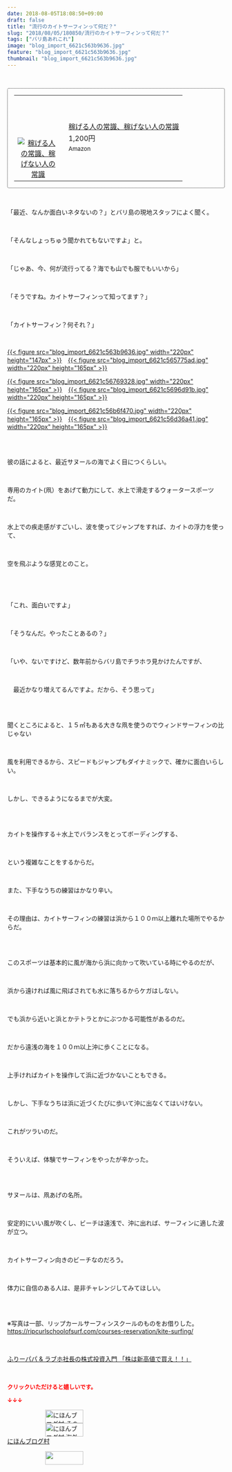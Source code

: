 ```yaml
---
date: 2018-08-05T18:08:50+09:00
draft: false
title: "流行のカイトサーフィンって何だ？"
slug: "2018/08/05/180850/流行のカイトサーフィンって何だ？"
tags: ["バリ島あれこれ"]
image: "blog_import_6621c563b9636.jpg"
feature: "blog_import_6621c563b9636.jpg"
thumbnail: "blog_import_6621c563b9636.jpg"
---
```

<p> </p><div contenteditable="false" style="border:1px dotted;padding:15px;border-radius:4px;"><table border="0" cellpadding="0" cellspacing="0" style="margin:0;table-layout:fixed;" width="100%">	<tbody width="100%">		<tr>			<td aligin="center" style="vertical-align:middle;" width="95"><span style="display:block;text-align:center;"><a alt0="AmebaAffiliate" alt1="稼げる人の常識、稼げない人の常識" alt2="Amazon" alt3="https://images-fe.ssl-images-amazon.com/images/I/51Ft8zEBpkL._SL160_.jpg" alt4="1" href="4802110227?SubscriptionId=AKIAJLD6FH2TADXIQKDQ&amp;tag=amebablog-a2371184-22&amp;linkCode=xm2&amp;camp=2025&amp;creative=165953&amp;creativeASIN=4802110227" target="_blank"><img alt="稼げる人の常識、稼げない人の常識" border="0" data-img="affiliate" src="data:image/svg+xml;charset=utf-8,%3Csvg%20xmlns%3D%22http%3A%2F%2Fwww.w3.org%2F2000%2Fsvg%22%20title%3D%22Placeholder%20for%20Images%22%20role%3D%22presentation%22%20viewBox%3D%220%200%201%201%22%20%2F%3E" style="max-width:95px;vertical-align:middle;margin:0;" data-src="https://images-fe.ssl-images-amazon.com/images/I/51Ft8zEBpkL._SL160_.jpg"/><noscript><img alt="稼げる人の常識、稼げない人の常識" border="0" data-img="affiliate" src="https://images-fe.ssl-images-amazon.com/images/I/51Ft8zEBpkL._SL160_.jpg" style="max-width:95px;vertical-align:middle;margin:0;"></noscript></a></span></td>			<td style="line-height:1.5;padding-left:15px;vertical-align:middle;"><a alt0="AmebaAffiliate" alt1="稼げる人の常識、稼げない人の常識" alt2="Amazon" alt3="https://images-fe.ssl-images-amazon.com/images/I/51Ft8zEBpkL._SL160_.jpg" alt4="1" href="4802110227?SubscriptionId=AKIAJLD6FH2TADXIQKDQ&amp;tag=amebablog-a2371184-22&amp;linkCode=xm2&amp;camp=2025&amp;creative=165953&amp;creativeASIN=4802110227" target="_blank">稼げる人の常識、稼げない人の常識</a>			<div style="padding: 3px 0;">1,200円</div>			<div style="font-size:0.83em;">Amazon</div></td>		</tr>	</tbody></table></div><p> </p><p>「最近、なんか面白いネタないの？」とバリ島の現地スタッフによく聞く。</p><p> </p><p>「そんなしょっちゅう聞かれてもないですよ」と。</p><p> </p><p>「じゃあ、今、何が流行ってる？海でも山でも服でもいいから」</p><p> </p><p>「そうですね。カイトサーフィンって知ってます？」</p><p> </p><p>「カイトサーフィン？何それ？」</p><p> </p><p><a href="blog_import_6621c563b9636.jpg">{{< figure src="blog_import_6621c563b9636.jpg" width="220px" height="147px" >}}</a>　<a href="blog_import_6621c565775ad.jpg">{{< figure src="blog_import_6621c565775ad.jpg" width="220px" height="165px" >}}</a></p><p><a href="blog_import_6621c56769328.jpg">{{< figure src="blog_import_6621c56769328.jpg" width="220px" height="165px" >}}</a>　<a href="blog_import_6621c5696d91b.jpg">{{< figure src="blog_import_6621c5696d91b.jpg" width="220px" height="165px" >}}</a></p><p><a href="blog_import_6621c56b6f470.jpg">{{< figure src="blog_import_6621c56b6f470.jpg" width="220px" height="165px" >}}</a>　<a href="blog_import_6621c56d36a41.jpg">{{< figure src="blog_import_6621c56d36a41.jpg" width="220px" height="165px" >}}</a></p><p> </p><p><br/>彼の話によると、最近サヌールの海でよく目につくらしい。</p><p> </p><p>専用のカイト(凧）をあげて動力にして、水上で滑走するウォータースポーツだ。</p><p> </p><p>水上での疾走感がすごいし、波を使ってジャンプをすれば、カイトの浮力を使って、</p><p> </p><p>空を飛ぶような感覚とのこと。</p><p> </p><p> </p><p>「これ、面白いですよ」</p><p> </p><p>「そうなんだ。やったことあるの？」</p><p> </p><p>「いや、ないですけど、数年前からバリ島でチラホラ見かけたんですが、</p><p> </p><p>　最近かなり増えてるんですよ。だから、そう思って」</p><p> </p><p><br/>聞くところによると、１５㎡もある大きな凧を使うのでウィンドサーフィンの比じゃない</p><p> </p><p>風を利用できるから、スピードもジャンプもダイナミックで、確かに面白いらしい。</p><p> </p><p>しかし、できるようになるまでが大変。</p><p> </p><p><br/>カイトを操作する＋水上でバランスをとってボーディングする、</p><p> </p><p>という複雑なことをするからだ。</p><p> </p><p>また、下手なうちの練習はかなり辛い。</p><p> </p><p>その理由は、カイトサーフィンの練習は浜から１００ｍ以上離れた場所でやるからだ。</p><p> </p><p><br/>このスポーツは基本的に風が海から浜に向かって吹いている時にやるのだが、</p><p> </p><p>浜から遠ければ風に飛ばされても水に落ちるからケガはしない。</p><p> </p><p>でも浜から近いと浜とかテトラとかにぶつかる可能性があるのだ。</p><p> </p><p>だから遠浅の海を１００ｍ以上沖に歩くことになる。</p><p> </p><p>上手ければカイトを操作して浜に近づかないこともできる。</p><p> </p><p>しかし、下手なうちは浜に近づくたびに歩いて沖に出なくてはいけない。</p><p> </p><p>これがツラいのだ。</p><p> </p><p>そういえば、体験でサーフィンをやったが辛かった。</p><p> </p><p><br/>サヌールは、凧あげの名所。</p><p> </p><p>安定的にいい風が吹くし、ビーチは遠浅で、沖に出れば、サーフィンに適した波が立つ。</p><p> </p><p>カイトサーフィン向きのビーチなのだろう。</p><p> </p><p>体力に自信のある人は、是非チャレンジしてみてほしい。</p><p> </p><p><br/>※写真は一部、リップカールサーフィンスクールのものをお借りした。<br/><a href="kite-surfing">https://ripcurlschoolofsurf.com/courses-reservation/kite-surfing/</a></p><p> </p><p><a href="shintakane" target="_blank">ふりーパパ &amp; ラブホ社長の株式投資入門 「株は新高値で買え！！」</a></p><p> </p><p><font color="#ff0000" size="2"><strong>クリックいただけると嬉しいです。</strong></font></p><p><font color="#ff0000" size="2"><strong>↓↓↓</strong></font></p><p><a href="ranking.html?p_cid=01260127" id="&amp;blogmura_banner" target="_blank"><img alt="にほんブログ村 その他生活ブログ 不動産投資へ" border="0" height="31" src="data:image/svg+xml;charset=utf-8,%3Csvg%20xmlns%3D%22http%3A%2F%2Fwww.w3.org%2F2000%2Fsvg%22%20title%3D%22Placeholder%20for%20Images%22%20role%3D%22presentation%22%20viewBox%3D%220%200%2088%2031%22%20%2F%3E" width="88" data-src="https://img-proxy.blog-video.jp/images?url=http%3A%2F%2Flife.blogmura.com%2Fhudousantoushi%2Fimg%2Fhudousantoushi88_31.gif" style="aspect-ratio: auto 88 / 31;"/><noscript><img alt="にほんブログ村 その他生活ブログ 不動産投資へ" border="0" height="31" src="https://img-proxy.blog-video.jp/images?url=http%3A%2F%2Flife.blogmura.com%2Fhudousantoushi%2Fimg%2Fhudousantoushi88_31.gif" width="88"></noscript></a><br/><a href="ranking.html?p_cid=01260127" target="_blank"><img alt="にほんブログ村 海外生活ブログ バリ島情報へ" border="0" height="31" src="data:image/svg+xml;charset=utf-8,%3Csvg%20xmlns%3D%22http%3A%2F%2Fwww.w3.org%2F2000%2Fsvg%22%20title%3D%22Placeholder%20for%20Images%22%20role%3D%22presentation%22%20viewBox%3D%220%200%2088%2031%22%20%2F%3E" width="88" data-src="https://img-proxy.blog-video.jp/images?url=http%3A%2F%2Foverseas.blogmura.com%2Fbali%2Fimg%2Fbali88_31.gif" style="aspect-ratio: auto 88 / 31;"/><noscript><img alt="にほんブログ村 海外生活ブログ バリ島情報へ" border="0" height="31" src="https://img-proxy.blog-video.jp/images?url=http%3A%2F%2Foverseas.blogmura.com%2Fbali%2Fimg%2Fbali88_31.gif" width="88"></noscript></a><br/><a href="ranking.html?p_cid=01260127" target="_blank">にほんブログ村</a></p><p><a href="link.php?1804582" title="人気ブログランキングへ"><img border="0" height="31" src="data:image/svg+xml;charset=utf-8,%3Csvg%20xmlns%3D%22http%3A%2F%2Fwww.w3.org%2F2000%2Fsvg%22%20title%3D%22Placeholder%20for%20Images%22%20role%3D%22presentation%22%20viewBox%3D%220%200%2088%2031%22%20%2F%3E" width="88" data-src="https://blog.with2.net/img/banner/banner_22.gif" style="aspect-ratio: auto 88 / 31;"/><noscript><img border="0" height="31" src="https://blog.with2.net/img/banner/banner_22.gif" width="88"></noscript></a></p><p> </p>

